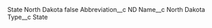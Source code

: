 <?xml version="1.0" encoding="UTF-8"?>
<CustomMetadata xmlns="http://soap.sforce.com/2006/04/metadata" xmlns:xsi="http://www.w3.org/2001/XMLSchema-instance" xmlns:xsd="http://www.w3.org/2001/XMLSchema">
    <label>State North Dakota</label>
    <protected>false</protected>
    <values>
        <field>Abbreviation__c</field>
        <value xsi:type="xsd:string">ND</value>
    </values>
    <values>
        <field>Name__c</field>
        <value xsi:type="xsd:string">North Dakota</value>
    </values>
    <values>
        <field>Type__c</field>
        <value xsi:type="xsd:string">State</value>
    </values>
</CustomMetadata>
